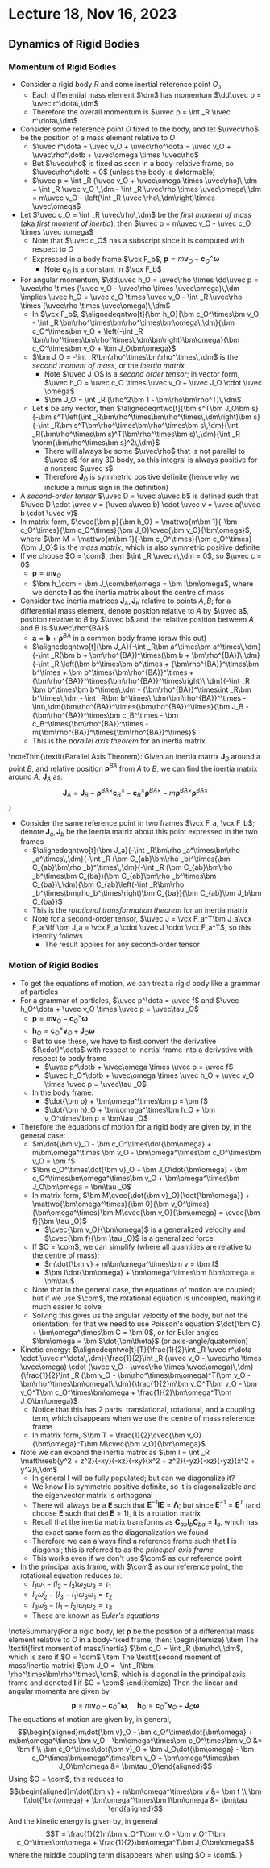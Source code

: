 # Lecture 18, Nov 16, 2023

## Dynamics of Rigid Bodies

### Momentum of Rigid Bodies

* Consider a rigid body $R$ and some inertial reference point $O_\mathfrak{I}$
	* Each differential mass element $\dm$ has momentum $\dd\uvec p = \uvec r^\dota\,\dm$
	* Therefore the overall momentum is $\uvec p = \int _R \uvec r^\dota\,\dm$
* Consider some reference point $O$ fixed to the body, and let $\uvec\rho$ be the position of a mass element relative to $O$
	* $\uvec r^\dota = \uvec v_O + \uvec\rho^\dota = \uvec v_O + \uvec\rho^\dotb + \uvec\omega \times \uvec\rho$
	* But $\uvec\rho$ is fixed as seen in a body-relative frame, so $\uvec\rho^\dotb = 0$ (unless the body is deformable)
	* $\uvec p = \int _R (\uvec v_O + \uvec\omega \times \uvec\rho)\,\dm = \int _R \uvec v_O \,\dm - \int _R \uvec\rho \times \uvec\omega\,\dm = m\uvec v_O - \left(\int _R \uvec \rho\,\dm\right)\times \uvec\omega$
* Let $\uvec c_O = \int _R \uvec\rho\,\dm$ be the *first moment of mass* (aka *first moment of inertia*), then $\uvec p = m\uvec v_O - \uvec c_O \times \uvec \omega$
	* Note that $\uvec c_O$ has a subscript since it is computed with respect to $O$
	* Expressed in a body frame $\vcx F_b$, $\bm p = m\bm v_O - \bm c_O^\times\bm \omega$
		* Note $\bm c_O$ is a constant in $\vcx F_b$
* For angular momentum, $\dd\uvec h_O = \uvec\rho \times \dd\uvec p = \uvec\rho \times (\uvec v_O - \uvec\rho \times \uvec\omega)\,\dm \implies \uvec h_O = \uvec c_O \times \uvec v_O - \int _R \uvec\rho \times (\uvec\rho \times \uvec\omega)\,\dm$
	* In $\vcx F_b$, $\alignedeqntwo[t]{\bm h_O}{\bm c_O^\times\bm v_O - \int _R \bm\rho^\times\bm\rho^\times\bm\omega\,\dm}{\bm c_O^\times\bm v_O + \left(-\int _R \bm\rho^\times\bm\rho^\times\,\dm\bm\right)\bm\omega}{\bm c_O^\times\bm v_O + \bm J_O\bm\omega}$
	* $\bm J_O = -\int _R\bm\rho^\times\bm\rho^\times\,\dm$ is the *second moment of mass*, or the *inertia matrix*
		* Note $\uvec J_O$ is a *second order tensor*; in vector form, $\uvec h_O = \uvec c_O \times \uvec v_O + \uvec J_O \cdot \uvec \omega$
		* $\bm J_O = \int _R (\rho^2\bm 1 - \bm\rho\bm\rho^T)\,\dm$
	* Let $\bm s$ be any vector, then $\alignedeqntwo[t]{\bm s^T\bm J_O\bm s}{-\bm s^T\left(\int _R\bm\rho^\times\bm\rho^\times\,\dm\right)\bm s}{-\int _R\bm s^T\bm\rho^\times\bm\rho^\times\bm s\,\dm}{\int _R(\bm\rho^\times\bm s)^T(\bm\rho^\times\bm s)\,\dm}{\int _R \norm{\bm\rho^\times\bm s}^2\,\dm}$
		* There will always be some $\uvec\rho$ that is not parallel to $\uvec s$ for any 3D body, so this integral is always positive for a nonzero $\uvec s$
		* Therefore $\bm J_O$ is symmetric positive definite (hence why we include a minus sign in the definition)
* A *second-order tensor* $\uvec D = \uvec a\uvec b$ is defined such that $\uvec D \cdot \uvec v = (\uvec a\uvec b) \cdot \uvec v = \uvec a(\uvec b \cdot \uvec v)$
* In matrix form, $\cvec{\bm p}{\bm h_O} = \mattwo{m\bm 1}{-\bm c_O^\times}{\bm c_O^\times}{\bm J_O}\cvec{\bm v_O}{\bm\omega}$, where $\bm M = \mattwo{m\bm 1}{-\bm c_O^\times}{\bm c_O^\times}{\bm J_O}$ is the *mass matrix*, which is also symmetric positive definite
* If we choose $O = \com$, then $\int _R \uvec r\,\dm = 0$, so $\uvec c = 0$
	* $\bm p = m\bm v_O$
	* $\bm h_\com = \bm J_\com\bm\omega = \bm I\bm\omega$, where we denote $\bm I$ as the inertia matrix about the centre of mass
* Consider two inertia matrices $\bm J_A, \bm J_B$ relative to points $A, B$; for a differential mass element, denote position relative to $A$ by $\uvec a$, position relative to $B$ by $\uvec b$ and the relative position between $A$ and $B$ is $\uvec\rho^{BA}$
	* $\bm a = \bm b + \bm\rho^{BA}$ in a common body frame (draw this out)
	* $\alignedeqntwo[t]{\bm J_A}{-\int _R\bm a^\times\bm a^\times\,\dm}{-\int _R(\bm b + \bm\rho^{BA})^\times(\bm b + \bm\rho^{BA})\,\dm}{-\int _R \left(\bm b^\times\bm b^\times + {\bm\rho^{BA}}^\times\bm b^\times + \bm b^\times{\bm\rho^{BA}}^\times + {\bm\rho^{BA}}^\times{\bm\rho^{BA}}^\times\right)\,\dm}{-\int _R \bm b^\times\bm b^\times\,\dm - {\bm\rho^{BA}}^\times\int _R\bm b^\times\,\dm - \int _R\bm b^\times\,\dm{\bm\rho^{BA}}^\times - \int\,\dm{\bm\rho^{BA}}^\times{\bm\rho^{BA}}^\times}{\bm J_B - {\bm\rho^{BA}}^\times\bm c_B^\times - \bm c_B^\times{\bm\rho^{BA}}^\times - m{\bm\rho^{BA}}^\times{\bm\rho^{BA}}^\times}$
	* This is the *parallel axis theorem* for an inertia matrix

\noteThm{\textit{Parallel Axis Theorem}: Given an inertia matrix $\bm J_B$ around a point $B$, and relative position $\bm\rho^{BA}$ from $A$ to $B$, we can find the inertia matrix around $A$, $\bm J_A$ as:
$$\bm J_A = \bm J_B - {\bm\rho^{BA}}^\times\bm c_B^\times - \bm c_B^\times{\bm\rho^{BA}}^\times - m{\bm\rho^{BA}}^\times{\bm\rho^{BA}}^\times$$}

* Consider the same reference point in two frames $\vcx F_a, \vcx F_b$; denote $\bm J_a, \bm J_b$ be the inertia matrix about this point expressed in the two frames
	* $\alignedeqntwo[t]{\bm J_a}{-\int _R\bm\rho _a^\times\bm\rho _a^\times\,\dm}{-\int _R (\bm C_{ab}\bm\rho _b)^\times(\bm C_{ab}\bm\rho _b)^\times\,\dm}{-\int _R (\bm C_{ab}\bm\rho _b^\times\bm C_{ba})(\bm C_{ab}\bm\rho _b^\times\bm C_{ba})\,\dm}{\bm C_{ab}\left(-\int _R\bm\rho _b^\times\bm\rho_b^\times\right)\bm C_{ba}}{\bm C_{ab}\bm J_b\bm C_{ba}}$
	* This is the *rotational transformation theorem* for an inertia matrix
	* Note for a second-order tensor, $\uvec J = \vcx F_a^T\bm J_a\vcx F_a \iff \bm J_a = \vcx F_a \cdot \uvec J \cdot \vcx F_a^T$, so this identity follows
		* The result applies for any second-order tensor

### Motion of Rigid Bodies

* To get the equations of motion, we can treat a rigid body like a grammar of particles 
* For a grammar of particles, $\uvec p^\dota = \uvec f$ and $\uvec h_O^\dota + \uvec v_O \times \uvec p = \uvec\tau _O$
	* $\bm p = m\bm v_O - \bm c_O^\times\bm\omega$
	* $\bm h_O = \bm c_O^\times\bm v_O + \bm J_O\bm\omega$
	* But to use these, we have to first convert the derivative $(\cdot)^\dota$ with respect to inertial frame into a derivative with respect to body frame
		* $\uvec p^\dotb + \uvec\omega \times \uvec p = \uvec f$
		* $\uvec h_O^\dotb + \uvec\omega \times \uvec h_O + \uvec v_O \times \uvec p = \uvec\tau _O$
	* In the body frame:
		* $\dot{\bm p} + \bm\omega^\times\bm p = \bm f$	
		* $\dot{\bm h}_O + \bm\omega^\times\bm h_O + \bm v_O^\times\bm p = \bm\tau _O$
* Therefore the equations of motion for a rigid body are given by, in the general case:
	* $m\dot{\bm v}_O - \bm c_O^\times\dot{\bm\omega} + m\bm\omega^\times \bm v_O - \bm\omega^\times\bm c_O^\times\bm v_O = \bm f$
	* $\bm c_O^\times\dot{\bm v}_O + \bm J_O\dot{\bm\omega} - \bm c_O^\times\bm\omega^\times\bm v_O + \bm\omega^\times\bm J_O\bm\omega = \bm\tau _O$
	* In matrix form, $\bm M\cvec{\dot{\bm v}_O}{\dot{\bm\omega}} + \mattwo{\bm\omega^\times}{\bm 0}{\bm v_O^\times}{\bm\omega^\times}\bm M\cvec{\bm v_O}{\bm\omega} = \cvec{\bm f}{\bm \tau _O}$
		* $\cvec{\bm v_O}{\bm\omega}$ is a generalized velocity and $\cvec{\bm f}{\bm \tau _O}$ is a generalized force
	* If $O = \com$, we can simplify (where all quantities are relative to the centre of mass):
		* $m\dot{\bm v} + m\bm\omega^\times\bm v = \bm f$
		* $\bm I\dot{\bm\omega} + \bm\omega^\times\bm I\bm\omega = \bm\tau$
	* Note that in the general case, the equations of motion are coupled; but if we use $\com$, the rotational equation is uncoupled, making it much easier to solve
	* Solving this gives us the angular velocity of the body, but not the orientation; for that we need to use Poisson's equation $\dot{\bm C} + \bm\omega^\times\bm C = \bm 0$, or for Euler angles $\bm\omega = \bm S\dot{\bm\theta}$ (or axis-angle/quaternion)
* Kinetic energy: $\alignedeqntwo[t]{T}{\frac{1}{2}\int _R \uvec r^\dota \cdot \uvec r^\dota\,\dm}{\frac{1}{2}\int _R (\uvec v_O - \uvec\rho \times \uvec\omega) \cdot (\uvec v_O - \uvec\rho \times \uvec\omega)\,\dm}{\frac{1}{2}\int _R (\bm v_O - \bm\rho^\times\bm\omega)^T(\bm v_O - \bm\rho^\times\bm\omega)\,\dm}{\frac{1}{2}m\bm v_O^T\bm v_O - \bm v_O^T\bm c_O^\times\bm\omega + \frac{1}{2}\bm\omega^T\bm J_O\bm\omega}$
	* Notice that this has 2 parts: translational, rotational, and a coupling term, which disappears when we use the centre of mass reference frame
	* In matrix form, $\bm T = \frac{1}{2}\cvec{\bm v_O}{\bm\omega}^T\bm M\cvec{\bm v_O}{\bm\omega}$
* Note we can expand the inertia matrix as $\bm I = \int _R \matthreeb{y^2 + z^2}{-xy}{-xz}{-xy}{x^2 + z^2}{-yz}{-xz}{-yz}{x^2 + y^2}\,\dm$
	* In general $\bm I$ will be fully populated; but can we diagonalize it?
	* We know $\bm I$ is symmetric positive definite, so it is diagonalizable and the eigenvector matrix is orthogonal
	* There will always be a $\bm E$ such that $\bm E^{-1}\bm I\bm E = \bm\Lambda$; but since $\bm E^{-1} = \bm E^T$ (and choose $\bm E$ such that $\det\bm E = 1$), it is a rotation matrix
	* Recall that the inertia matrix transforms as $\bm C_{ab}\bm I_{b}\bm C_{ba} = \bm I_a$, which has the exact same form as the diagonalization we found
	* Therefore we can always find a reference frame such that $\bm I$ is diagonal; this is referred to as the *principal-axis frame*
	* This works even if we don't use $\com$ as our reference point
* In the principal axis frame, with $\com$ as our reference point, the rotational equation reduces to:
	* $I_1\dot\omega _1 - (I_2 - I_3)\omega _2\omega _3 = \tau _1$
	* $I_2\dot\omega _2 - (I_3 - I_1)\omega _3\omega _1 = \tau _2$
	* $I_3\dot\omega _3 - (I_1 - I_2)\omega _1\omega _2 = \tau _3$
	* These are known as *Euler's equations*

\noteSummary{For a rigid body, let $\bm\rho$ be the position of a differential mass element relative to $O$ in a body-fixed frame, then:
\begin{itemize}
	\item The \textit{first moment of mass/inertia} $\bm c_O = \int _R \bm\rho\,\dm$, which is zero if $O = \com$
	\item The \textit{second moment of mass/inertia matrix} $\bm J_O = -\int _R\bm \rho^\times\bm\rho^\times\,\dm$, which is diagonal in the principal axis frame and denoted $\bm I$ if $O = \com$
\end{itemize}
Then the linear and angular momenta are given by
$$\bm p = m\bm v_O - \bm c_O^\times\bm \omega,\quad\bm h_O = \bm c_O^\times\bm v_O + \bm J_O\bm\omega$$
The equations of motion are given by, in general,
$$\begin{aligned}m\dot{\bm v}_O - \bm c_O^\times\dot{\bm\omega} + m\bm\omega^\times \bm v_O - \bm\omega^\times\bm c_O^\times\bm v_O &= \bm f \\ \bm c_O^\times\dot{\bm v}_O + \bm J_O\dot{\bm\omega} - \bm c_O^\times\bm\omega^\times\bm v_O + \bm\omega^\times\bm J_O\bm\omega &= \bm\tau _O\end{aligned}$$
Using $O = \com$, this reduces to
$$\begin{aligned}m\dot{\bm v} + m\bm\omega^\times\bm v &= \bm f \\ \bm I\dot{\bm\omega} + \bm\omega^\times\bm I\bm\omega &= \bm\tau \end{aligned}$$
And the kinetic energy is given by, in general
$$T = \frac{1}{2}m\bm v_O^T\bm v_O - \bm v_O^T\bm c_O^\times\bm\omega + \frac{1}{2}\bm\omega^T\bm J_O\bm\omega$$
where the middle coupling term disappears when using $O = \com$.
}

